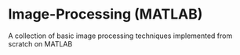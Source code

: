 # Image-Processing (MATLAB)
A collection of basic image processing techniques implemented from scratch on MATLAB
